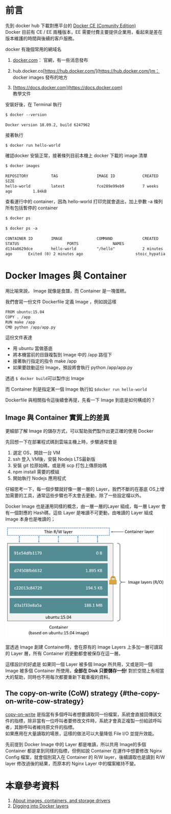 # 前言

先到 docker hub 下載對應平台的 [Docker CE \(Comunity Edition\)](https://hub.docker.com/search?q=docker&type=edition&offering=community)  
Docker 目前有 CE / EE 兩種版本，EE 需要付費主要提供企業用，看起來是差在版本維護的時間與後續的客戶服務。

docker 有幾個常用的網域名

1. [docker.com](https://www.docker.com/)：
   官網，有一些消息發布
2. hub.docker.co[https://hub.docker.com/](https://hub.docker.com/)m：  
   docker images 發布的地方

3. [https://docs.docker.com](https://docs.docker.com)  
   教學文件

安裝好後，在 Terminal 執行

```
$ docker --version

Docker version 18.09.2, build 6247962
```

接著執行

```
$ docker run hello-world
```

確認docker 安裝正常，接著條列目前本機上 docker 下載的 image 清單

```
$ docker images

REPOSITORY          TAG                 IMAGE ID            CREATED             SIZE
hello-world         latest              fce289e99eb9        7 weeks ago         1.84kB
```

查看運行中的 container，因為 hello-world 打印完就會退出，加上參數 -a 條列所有包括暫停的 container

```
$ docker ps

$ docker ps -a

CONTAINER ID        IMAGE               COMMAND             CREATED             STATUS                     PORTS               NAMES
d134a8629dce        hello-world         "/hello"            2 minutes ago       Exited (0) 2 minutes ago                       stoic_hypatia
```

# Docker Images 與 Container

用比喻來說， Image 就像是食譜，而 Container 是一塊蛋糕。

我們會寫一份文件 Dockerfile 定義 Image ，例如說這樣

```
FROM ubuntu:15.04
COPY . /app
RUN make /app
CMD python /app/app.py
```

這份文件表達

* 用 ubuntu 當做基底
* 將本機當前的目錄複製到 Image 中的 /app 路徑下
* 接著執行指定的指令 make /app
* 如果要啟動這份 Image，預設將會執行 python /app/app.py

透過 `$ docker build`可以製作出 Image

而 Container 則是指定某一個 Image 執行如 `$docker run hello-world`

Dockerfile 與相關指令這後續會再提，先看一下 Image 到底是如何構成的？

## Image 與 Container 實質上的差異

更細部了解 Image 的儲存方式，可以幫助我們製作出更正確的使用 Docker

先回想一下在部署程式碼到雲端主機上時，步驟通常會是

1. 選定 OS，開啟一台 VM
2. ssh 登入 VM後，安裝 Nodejs LTS最新版
3. 安裝 git 拉原始碼，或是用 scp 打包上傳原始碼
4. npm install 需要的模組
5. 開始執行 Nodejs 應用程式

仔細思考一下，每一個步驟就好像一層一層的 Layer，我們不斷的在基底 OS上增加需要的工具，通常這些步驟也不太會去更動，除了一些設定檔以外。

Docker Image 也是運用同樣的概念，由一層一層的Layer 組成，每一層 Layer 會有一個對應的 Hash碼，這些 Layer 是唯讀不可更動，由唯讀的 Layer 組成 Image 本身也是唯讀的；

![](/assets/container-layers.jpg)

當透過 Image 創建 Container時，會在原有的 Image Layers 上多加一層可讀寫的 Layer 層，所有 Container 的更動都會被保存在這一層。

這樣設計的好處是 如果同一個 Layer 被多個 Image 所共用，又或是同一個 Image 被多個 Container 所使用，**全部在 Disk 只要儲存一份**! 對於空間上有相當大的幫助，同時也不用每次都要重新下載重複的資料。

## The copy-on-write \(CoW\) strategy {#the-copy-on-write-cow-strategy}

[copy-on-write](https://zh.wikipedia.org/wiki/寫入時複製) 是指當有多個呼叫者想要讀取同一份檔案，系統會直接回傳該文件的指標，除非當有一位呼叫者要修改文件時，系統才會真正複製一份給該呼叫者，其餘呼叫者維持原文件的指標。  
如果應用在大量讀取的場景，這樣的做法可以大量降低 File I/O 並提升效能。

先前提到 Docker Image 中的 Layer 都是唯讀，所以共用 Image的多個 Container 都是拿到同樣的指標，但例如說 Container 在運作中想要修改 Nginx Config 檔案，就會個別寫入在 Container 的 R/W layer，後續讀取也是讀到 R/W layer 修改過後的結果，而原本的 Nginx Layer 中的檔案維持不變。

# 本章參考資料

1. [About images, containers, and storage drivers](https://docs.docker.com/v17.09/engine/userguide/storagedriver/imagesandcontainers/)
2. [Digging into Docker layers](https://medium.com/@jessgreb01/digging-into-docker-layers-c22f948ed612)

###### 




